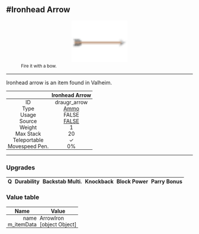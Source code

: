 <meta property="og:title" content="Ironhead Arrow - MoreValheim" /><meta property="og:type" content="website" /><meta property="og:image" content="/assets/ironhead_arrow.png" /><meta property="og:description" content="Ironhead Arrow is an item found in Valheim." /><meta name="theme-color" content="#546D78"><meta name="twitter:card" content="summary_large_image">
#Ironhead Arrow
-------------
<style>img {width:20px;}.tb {width:150px;display: block;margin-left: auto;margin-right: auto;}</style>

<style>.md-typeset table:not([class]) th:not([align]) {min-width:unset!important;}</style>
<style>td{padding:0em 0.3em!important;text-align:center!important;border-left:.05rem solid var(--md-default-fg-color--lightest)}</style>

<style>th{padding:0.1em 0.3em!important;text-align:center!important;font-weight:bold}</style>

<style>pre{text-align:right!important}</style>
<style>table tr td:first-child {border-left: 0;};</style>

<figure><img src="/assets/ironhead_arrow.png" class="tb" /><figcaption><small>Fire it with a bow.</small></figcaption></figure>

-------------

Ironhead arrow is an item found in Valheim.

|        | Ironhead Arrow              |
| ----------- | ------------------------------------ |
| ID |draugr_arrow
| Type | [Ammo](../../types/ammo)
| Usage | FALSE<br>
| Source | [FALSE](../../items/false)
| Weight | 1 |
| Max Stack | 20 |
| Teleportable | ✓
| Movespeed Pen. | 0%


-------------

### Upgrades
| Q | Durability | Backstab Multi. | Knockback | Block Power | Parry Bonus
| - | - | - | - | - | - 


### Value table
| Name | Value
| - | - |
| <div style="text-align:right">name</div> | <div style="text-align:left">ArrowIron</div> | 
| <div style="text-align:right">m_itemData</div> | <div style="text-align:left">[object Object]</div> | le="text-align:left">[object Object]</div> | 